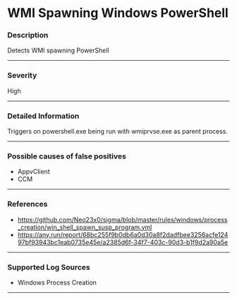 # WMI Spawning Windows PowerShell
### Description

Detects WMI spawning PowerShell

-------------------
### Severity

High

-------------------

### Detailed Information

Triggers on powershell.exe being run with wmiprvse.exe as parent process.

-------------------

### Possible causes of false positives

- AppvClient
- CCM

-------------------
### References

- https://github.com/Neo23x0/sigma/blob/master/rules/windows/process_creation/win_shell_spawn_susp_program.yml
- https://any.run/report/68bc255f9b0db6a0d30a8f2dadfbee3256acfe12497bf93943bc1eab0735e45e/a2385d6f-34f7-403c-90d3-b1f9d2a90a5e

-------------------
### Supported Log Sources

- Windows Process Creation

-------------------
